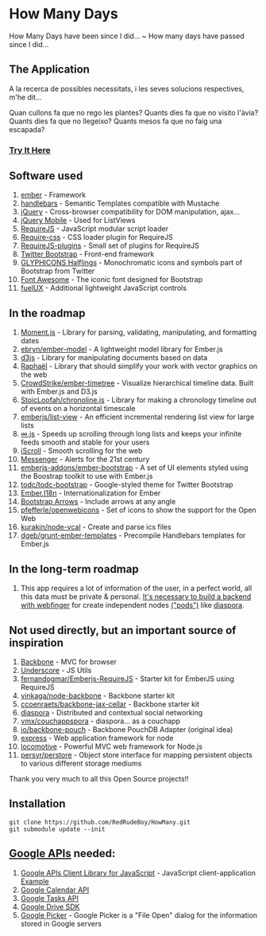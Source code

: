 # How Many Days #
How Many Days have been since I did... ~ How many days have passed since I did...

## The Application ##
A la recerca de possibles necessitats,
 i les seves solucions respectives, m'he dit...

Quan cullons fa que no rego les plantes?
Quants dies fa que no visito l'àvia?
Quants dies fa que no llegeixo?
Quants mesos fa que no faig una escapada?

### [Try It Here](http://www.jamaicaska.es/HowMany) ###

## Software used ##
1. [ember](http://emberjs.com/) - Framework
2. [handlebars](http://handlebarsjs.com/) - Semantic Templates compatible with Mustache
3. [jQuery](http://jquery.com/) - Cross-browser compatibility for DOM manipulation, ajax...
4. [jQuery Mobile](http://jquerymobile.com/) - Used for ListViews
5. [RequireJS](http://requirejs.org/) - JavaScript modular script loader
6. [Require-css](https://github.com/guybedford/require-css) - CSS loader plugin for RequireJS
7. [RequireJS-plugins](https://github.com/millermedeiros/requirejs-plugins) - Small set of plugins for RequireJS
8. [Twitter Bootstrap](http://getbootstrap.com/2.3.2/) - Front-end framework
9. [GLYPHICONS Halflings](http://glyphicons.com/) - Monochromatic icons and symbols part of Bootstrap from Twitter
10. [Font Awesome](http://fortawesome.github.io/Font-Awesome/) - The iconic font designed for Bootstrap
11. [fuelUX](http://exacttarget.github.io/fuelux) - Additional lightweight JavaScript controls

## In the roadmap ##
1. [Moment.js](http://momentjs.com/) - Library for parsing, validating, manipulating, and formatting dates
2. [ebryn/ember-model](https://github.com/ebryn/ember-model/) - A lightweight model library for Ember.js
3. [d3js](http://d3js.org/) - Library for manipulating documents based on data
4. [Raphaël](http://raphaeljs.com/) - Library that should simplify your work with vector graphics on the web
5. [CrowdStrike/ember-timetree](https://github.com/CrowdStrike/ember-timetree) - Visualize hierarchical timeline data. Built with Ember.js and D3.js
6. [StoicLoofah/chronoline.js](https://github.com/StoicLoofah/chronoline.js) - Library for making a chronology timeline out of events on a horizontal timescale
7. [emberjs/list-view](https://github.com/emberjs/list-view) - An efficient incremental rendering list view for large lists
8. [∞.js](http://airbnb.github.io/infinity/) - Speeds up scrolling through long lists and keeps your infinite feeds smooth and stable for your users
9. [iScroll](http://cubiq.org/) - Smooth scrolling for the web
10. [Messenger](http://github.hubspot.com/messenger/) - Alerts for the 21st century
11. [emberjs-addons/ember-bootstrap](https://github.com/emberjs-addons/ember-bootstrap) - A set of UI elements styled using the Boostrap toolkit to use with Ember.js
12. [todc/todc-bootstrap](https://github.com/todc/todc-bootstrap) - Google-styled theme for Twitter Bootstrap
13. [Ember.I18n](https://github.com/jamesarosen/ember-i18n) - Internationalization for Ember
14. [Bootstrap Arrows](http://bootstrap-arrows.iarfhlaith.com/) - Include arrows at any angle
15. [pfefferle/openwebicons](https://github.com/pfefferle/openwebicons) - Set of icons to show the support for the Open Web
16. [kurakin/node-vcal](https://github.com/kurakin/node-vcal) - Create and parse ics files
17. [dgeb/grunt-ember-templates](https://github.com/dgeb/grunt-ember-templates) - Precompile Handlebars templates for Ember.js

## In the long-term roadmap ##
1. This app requires a lot of information of the user, in a perfect world, all this data must be private & personal. [It's necessary to build a backend with webfinger](https://github.com/RedRudeBoy/HowManyBackendNodeDeprecated) for create independent nodes [("pods")](http://podupti.me/) like [diaspora](https://diasporafoundation.org/about).

## Not used directly, but an important source of inspiration ##
1. [Backbone](https://github.com/documentcloud/backbone) - MVC for browser
2. [Underscore](https://github.com/documentcloud/underscore) - JS Utils
3. [fernandogmar/Emberjs-RequireJS](https://github.com/fernandogmar/Emberjs-RequireJS) - Starter kit for EmberJS using RequireJS
4. [vinkaga/node-backbone](https://github.com/vinkaga/node-backbone) - Backbone starter kit
5. [ccoenraets/backbone-jax-cellar](https://github.com/ccoenraets/backbone-jax-cellar) - Backbone starter kit
6. [diaspora](https://github.com/diaspora/diaspora) - Distributed and contextual social networking
7. [vmx/couchappspora](https://github.com/vmx/couchappspora) - diaspora... as a couchapp
8. [jo/backbone-pouch](https://github.com/jo/backbone-pouch) - Backbone PouchDB Adapter (original idea)
9. [express](http://expressjs.com/) - Web application framework for node
10. [locomotive](http://expressjs.com/) - Powerful MVC web framework for Node.js
11. [persvr/perstore](https://github.com/persvr/perstore) - Object store interface for mapping persistent objects to various different storage mediums

Thank you very much to all this Open Source projects!!

## Installation ##
```
git clone https://github.com/RedRudeBoy/HowMany.git
git submodule update --init
```

## [Google APIs](https://developers.google.com/google-apps/app-apis) needed: ##
1. [Google APIs Client Library for JavaScript](https://developers.google.com/api-client-library/javascript/) - JavaScript client-application [Example](https://developers.google.com/api-client-library/javascript/start/start-js)
2. [Google Calendar API](https://developers.google.com/google-apps/calendar/)
3. [Google Tasks API](https://developers.google.com/google-apps/tasks/)
4. [Google Drive SDK](https://developers.google.com/drive/quickstart-js)
1. [Google Picker](https://developers.google.com/picker/docs) - Google Picker is a "File Open" dialog for the information stored in Google servers